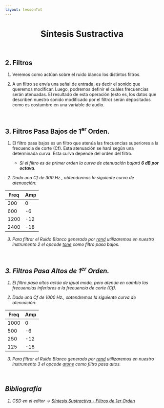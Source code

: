```yaml
---
layout: lessonTxt
---
```


# <center> Síntesis Sustractiva </center>

<br>

## 2. Filtros

1. Veremos como actúan sobre el ruido blanco los distintos filtros.

2. A un filtro se envía una señal de entrada, es decir el sonido que queremos modificar. Luego, podremos definir el cuáles frecuencias serán atenuadas. El resultado de esta operación (esto es, los datos que describen nuestro sonido modificado por el filtro) serán depositados como es costumbre en una variable de audio.

<br>

## 3. Filtros Pasa Bajos de 1<sup>er</sup> Orden.

1. El filtro pasa bajos es un filtro que atenúa las frecuencias superiores a la frecuencia de corte (Cf). Esta atenuación se hará según una determinada curva. Esta curva depende del orden del filtro.
      
      - <i>Si el filtro es de primer orden la curva de atenuación bajará <b>6 dB por octava</b><i>. 

2. Dado una Cf de 300 Hz., obtendremos  la siguiente curva de atenuación:

| Freq  |  Amp  |
| ------| ----- |
| 300   |    0  |
| 600   |   -6  |
| 1200  |  -12  |
| 2400  |  -18  |

3. Para filtrar el Ruido Blanco generado por <a href="http://www.csounds.com/manual/html/rand.html"><i>rand</i></a> utilizaremos en nuestro instrumento 2 el opcode <a href="http://www.csounds.com/manual/html/tone.html"><i>tone</i></a> como filtro pasa bajos. 

<br>

## 3. Filtros Pasa Altos de 1<sup>er</sup> Orden.

1. El filtro pasa altos actúa de igual modo, pero atenúa en cambio las frecuencias inferiores a la frecuencia de corte (Cf).

2. Dado una Cf de 1000 Hz., obtendremos  la siguiente curva de atenuación:

| Freq  |  Amp  |
| ------| ----- |
| 1000  |    0  |
|  500  |   -6  |
|  250  |  -12  |
|  125  |  -18  |

3. Para filtrar el Ruido Blanco generado por <a href="http://www.csounds.com/manual/html/rand.html"><i>rand</i></a> utilizaremos en nuestro instrumento 3 el opcode <a href="http://www.csounds.com/manual/html/atone.html"><i>atone</i></a> como filtro pasa altos. 

<br>

## Bibliografía

1. CSD en el editor -> <a href="{{site.baseurl}}/lessons/sintesis_aditiva/side_projects/sintesis_sustractiva/Capitulo1/sustractiva_1.2/sustractiva_1.2.csd">Síntesis Sustractiva - Filtros de 1er Orden</a>

<br>
